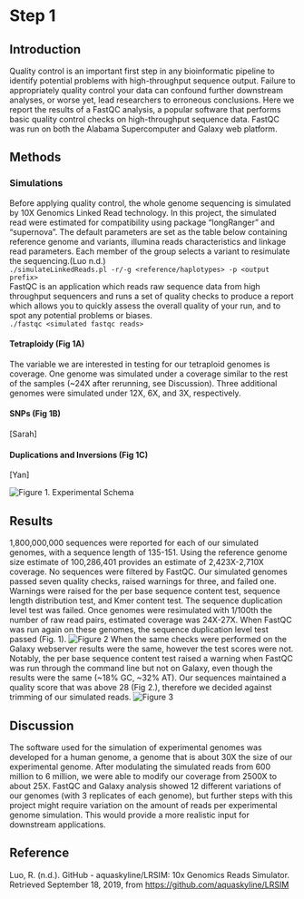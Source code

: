 # Step 1

## Introduction
Quality control is an important first step in any bioinformatic pipeline to identify potential problems with high-throughput sequence output. Failure to appropriately quality control your data can confound further downstream analyses, or worse yet, lead researchers to erroneous conclusions. Here we report the results of a FastQC analysis, a popular software that performs basic quality control checks on high-throughput sequence data. FastQC was run on both the Alabama Supercomputer and Galaxy web platform. 

## Methods
### Simulations
Before applying quality control,  the whole genome sequencing is simulated by 10X Genomics Linked Read technology. In this project, the simulated read were estimated for compatibility using package “longRanger” and “supernova”. The default parameters are set as the table below containing reference genome and variants, illumina reads characteristics and linkage read parameters. Each member of the group selects a variant to resimulate the sequencing.(Luo n.d.)   
```./simulateLinkedReads.pl -r/-g <reference/haplotypes> -p <output prefix>```   
FastQC is an application which reads raw sequence data from high throughput sequencers and runs a set of quality checks to produce a report which allows you to quickly assess the overall quality of your run, and to spot any potential problems or biases.   
```./fastqc <simulated fastqc reads>```   

#### Tetraploidy (Fig 1A)
The variable we are interested in testing for our tetraploid genomes is coverage. One genome was simulated under a coverage similar to the rest of the samples (~24X after rerunning, see Discussion). Three additional genomes were simulated under 12X, 6X, and 3X, respectively. 

#### SNPs (Fig 1B)
[Sarah]

#### Duplications and Inversions (Fig 1C)
[Yan]

![Figure 1. Experimental Schema](figures/step1/Fig1.png)

## Results
1,800,000,000 sequences were reported for each of our simulated genomes, with a sequence length of 135-151. Using the reference genome size estimate of 100,286,401 provides an estimate of 2,423X-2,710X coverage. No sequences were filtered by FastQC. Our simulated genomes passed seven quality checks, raised warnings for three, and failed one. Warnings were raised for the per base sequence content test, sequence length distribution test, and Kmer content test. The sequence duplication level test was failed. 
Once genomes were resimulated with 1/100th the number of raw read pairs, estimated coverage was 24X-27X. When FastQC was run again on these genomes, the sequence duplication level test passed (Fig. 1).
![Figure 2](figures/step1/Fig2.png)
When the same checks were performed on the Galaxy webserver results were the same, however the test scores were not. Notably, the per base sequence content test raised a warning when FastQC was run through the command line but not on Galaxy, even though the results were the same (~18% GC, ~32% AT).
Our sequences maintained a quality score that was above 28 (Fig 2.), therefore we decided against trimming of our simulated reads. 
![Figure 3](figures/step1/Fig3.png)

## Discussion
The software used for the simulation of experimental genomes was developed for a human genome, a genome that is about 30X the size of our experimental genome. After modulating the simulated reads from 600 million to 6 million, we were able to modify our coverage from 2500X to about 25X. FastQC and Galaxy analysis showed 12 different variations of our genomes (with 3 replicates of each genome), but further steps with this project might require variation on the amount of reads per experimental genome simulation. This would provide a more realistic input for downstream applications.

## Reference
Luo, R. (n.d.). GitHub - aquaskyline/LRSIM: 10x Genomics Reads Simulator. Retrieved September 18, 2019, from https://github.com/aquaskyline/LRSIM
